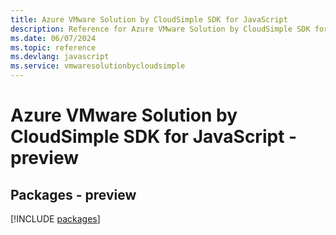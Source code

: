 ```yaml
---
title: Azure VMware Solution by CloudSimple SDK for JavaScript
description: Reference for Azure VMware Solution by CloudSimple SDK for JavaScript
ms.date: 06/07/2024
ms.topic: reference
ms.devlang: javascript
ms.service: vmwaresolutionbycloudsimple
---
```

# Azure VMware Solution by CloudSimple SDK for JavaScript - preview
## Packages - preview
[!INCLUDE [packages](vmware-solution-by-cloudsimple-index.md)]